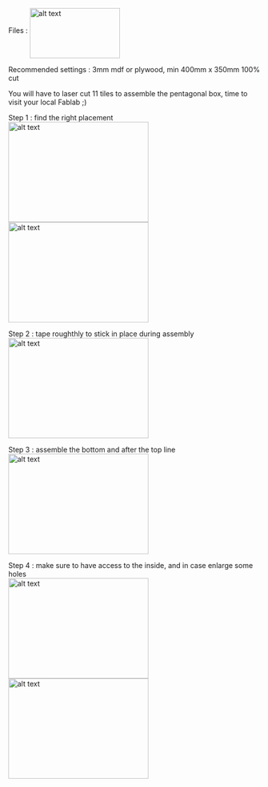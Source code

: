 Files : <img align="middle" img src="https://user-images.githubusercontent.com/25649502/202909721-5092744a-13af-4527-b552-7f2d4bf2ae71.svg" alt="alt text" width="180" height="100">

Recommended settings : 3mm mdf or plywood, min 400mm x 350mm 100% cut

You will have to laser cut 11  tiles to assemble the pentagonal box, time to visit your local Fablab ;)


Step 1 : find the right placement                                
<img align="left" img src="https://user-images.githubusercontent.com/25649502/202909236-a91be28f-3859-4543-b24a-d2ec92eed022.jpg" alt="alt text" width="280" height="200"> 
<img align="middle" img src="https://user-images.githubusercontent.com/25649502/202909246-613b27a1-5813-4b71-85fe-28ddd3128b16.jpg" alt="alt text" width="280" height="200"> 
                                                                                                
                                                                                                
                                                                                                
Step 2 : tape roughthly to stick in place during assembly                                
<img align="middle" img src="https://user-images.githubusercontent.com/25649502/202909275-7fec0e0c-e5e2-4cd8-9462-255a39e9a172.jpg" alt="alt text" width="280" height="200">
                                
Step 3 : assemble the bottom and after the top line                                
<img align="middle" img src="https://user-images.githubusercontent.com/25649502/202909279-c2a067f2-ba86-4da3-a7dd-a0fd549d7d14.jpg" alt="alt text" width="280" height="200">
                                
Step 4 : make sure to have access to the inside, and in case enlarge some holes                                
<img align="middle" img src="https://user-images.githubusercontent.com/25649502/202909285-1003d212-1426-4325-8d07-ee547a761384.jpg" alt="alt text" width="280" height="200">
<img align="middle" img src="https://user-images.githubusercontent.com/25649502/202909289-b7215b04-9f43-4dab-8396-b3f41af37564.jpg" alt="alt text" width="280" height="200">

